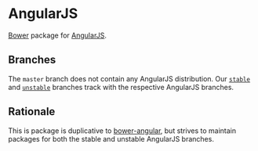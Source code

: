 # AngularJS

[Bower](https://github.com/twitter/bower) package for [AngularJS](http://angularjs.org/).

## Branches

The `master` branch does not contain any AngularJS distribution. Our [`stable`](https://github.com/PatternConsulting/bower-angular/tree/stable) and [`unstable`](https://github.com/PatternConsulting/bower-angular/tree/unstable) branches track with the respective AngularJS branches.

## Rationale

This is package is duplicative to [bower-angular](https://github.com/angular/bower-angular), but strives to maintain packages for both the stable and unstable AngularJS branches.
